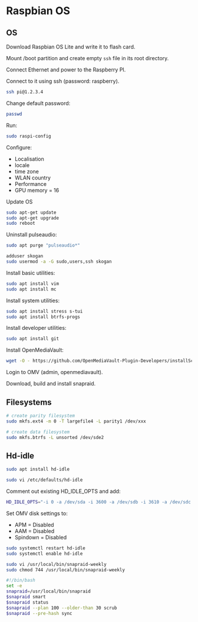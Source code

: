# Raspbian OS

## OS

Download Raspbian OS Lite and write it to flash card.

Mount /boot partition and create empty `ssh` file in its root directory.

Connect Ethernet and power to the Raspberry PI.

Connect to it using ssh (password: raspberry).

```bash
ssh pi@1.2.3.4
```

Change default password:

```bash
passwd
```

Run:

```bash
sudo raspi-config
```

Configure:

- Localisation
- locale
- time zone
- WLAN country
- Performance
- GPU memory = 16

Update OS

```bash
sudo apt-get update
sudo apt-get upgrade
sudo reboot
```

Uninstall pulseaudio:

```bash
sudo apt purge "pulseaudio*"
```

```bash
adduser skogan
sudo usermod -a -G sudo,users,ssh skogan
```

Install basic utilities:

```bash
sudo apt install vim
sudo apt install mc
```

Install system utilities:

```bash
sudo apt install stress s-tui
sudo apt install btrfs-progs
```

Install developer utilities:

```bash
sudo apt install git
```

Install OpenMediaVault:

```bash
wget -O - https://github.com/OpenMediaVault-Plugin-Developers/installScript/raw/master/install | sudo bash
```

Login to OMV (admin, openmediavault).

Download, build and install snapraid.

## Filesystems

```bash
# create parity filesystem
sudo mkfs.ext4 -m 0 -T largefile4 -L parity1 /dev/xxx

# create data filesystem
sudo mkfs.btrfs -L unsorted /dev/sde2
```

## Hd-idle

```bash
sudo apt install hd-idle
```

```bash
sudo vi /etc/defaults/hd-idle
```

Comment out existing HD_IDLE_OPTS and add:

```bash
HD_IDLE_OPTS="-i 0 -a /dev/sda -i 3600 -a /dev/sdb -i 3610 -a /dev/sdc -i 3620 -a /dev/sdd -i 3630 -a /dev/sde -i 3640 -a /dev/sdf -i 3650 -a /dev/sdg -i 3660 -a /dev/sdh -i 3670"
```

Set OMV disk settings to:

- APM = Disabled
- AAM = Disabled
- Spindown = Disabled

```bash
sudo systemctl restart hd-idle
sudo systemctl enable hd-idle
```

```bash
sudo vi /usr/local/bin/snapraid-weekly
sudo chmod 744 /usr/local/bin/snapraid-weekly
```

```bash
#!/bin/bash
set -e
snapraid=/usr/local/bin/snapraid
$snapraid smart
$snapraid status
$snapraid --plan 100 --older-than 30 scrub
$snapraid --pre-hash sync
```
